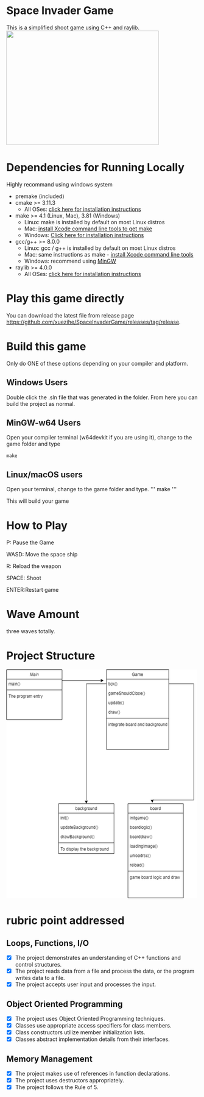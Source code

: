 # Space Invader Game
This is a simplified shoot game using C++ and raylib. \
<img src="https://github.com/xuezihe/SpaceInvaderGame/blob/master/resources/game.gif" width="400" height="300" />


# Dependencies for Running Locally
Highly recommand using windows system 

* premake (included)
* cmake >= 3.11.3
  * All OSes: [click here for installation instructions](https://cmake.org/install/)
* make >= 4.1 (Linux, Mac), 3.81 (Windows)
  * Linux: make is installed by default on most Linux distros
  * Mac: [install Xcode command line tools to get make](https://developer.apple.com/xcode/features/)
  * Windows: [Click here for installation instructions](http://gnuwin32.sourceforge.net/packages/make.htm)
* gcc/g++ >= 8.0.0
  * Linux: gcc / g++ is installed by default on most Linux distros
  * Mac: same instructions as make - [install Xcode command line tools](https://developer.apple.com/xcode/features/)
  * Windows: recommend using [MinGW](http://www.mingw.org/)
* raylib >= 4.0.0
    * All OSes: [click here for installation instructions](https://github.com/raysan5/raylib)


# Play this game directly

You can download the latest file from release page https://github.com/xuezihe/SpaceInvaderGame/releases/tag/release.

# Build this game

Only do ONE of these options depending on your compiler and platform.

## Windows Users

Double click the .sln file that was generated in the folder. From here you can build the project as normal.

## MinGW-w64 Users

Open your compiler terminal (w64devkit if you are using it), change to the game folder and type

```
make
```
	
## Linux/macOS users
Open your terminal, change to the game folder and type.
'''
make
'''
	

This will build your game

# How to Play
P: Pause the Game

WASD: Move the space ship

R: Reload the weapon

SPACE: Shoot

ENTER:Restart game


# Wave Amount
three waves totally.


# Project Structure
<img src="https://github.com/xuezihe/SpaceInvaderGame/blob/master/resources/SpaceInvaderStructure.drawio.png" width="500" height="600" />

# rubric point addressed
## Loops, Functions, I/O
  - [x] The project demonstrates an understanding of C++ functions and control structures.
  - [x] The project reads data from a file and process the data, or the program writes data to a file.
  - [X] The project accepts user input and processes the input.
## Object Oriented Programming
  - [X] The project uses Object Oriented Programming techniques.
  - [X] Classes use appropriate access specifiers for class members.
  - [X] Class constructors utilize member initialization lists.
  - [X] Classes abstract implementation details from their interfaces.
## Memory Management
  - [X] The project makes use of references in function declarations.
  - [X] The project uses destructors appropriately.
  - [X] The project follows the Rule of 5.

